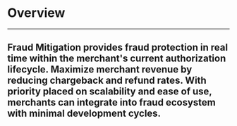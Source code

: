 # Overview

---
Fraud Mitigation provides fraud protection in real time within the merchant's current authorization lifecycle. Maximize merchant revenue by reducing chargeback and refund rates. With priority placed on scalability and ease of use, merchants can integrate into fraud ecosystem with minimal development cycles.
---
